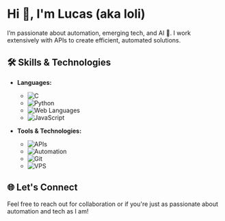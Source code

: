# Hi 👋, I'm Lucas (aka loli)

I’m passionate about automation, emerging tech, and AI 🤖. I work extensively with APIs to create efficient, automated solutions.

## 🛠️ Skills & Technologies
- **Languages:**
  - ![C](https://img.shields.io/badge/-C-000?style=for-the-badge&logo=c)
  - ![Python](https://img.shields.io/badge/-Python-000?style=for-the-badge&logo=python)
  - ![Web Languages](https://img.shields.io/badge/-HTML%20%2F%20CSS-000?style=for-the-badge&logo=html5)
  - ![JavaScript](https://img.shields.io/badge/-JavaScript-000?style=for-the-badge&logo=javascript)

- **Tools & Technologies:**
  - ![APIs](https://img.shields.io/badge/-API%20Integration-000?style=for-the-badge&logo=postman)
  - ![Automation](https://img.shields.io/badge/-Automation-000?style=for-the-badge&logo=zapier)
  - ![Git](https://img.shields.io/badge/-Git-000?style=for-the-badge&logo=git)
  - ![VPS](https://img.shields.io/badge/-VPS%20Management-000?style=for-the-badge&logo=digitalocean)

## 🌐 Let's Connect
Feel free to reach out for collaboration or if you're just as passionate about automation and tech as I am!
